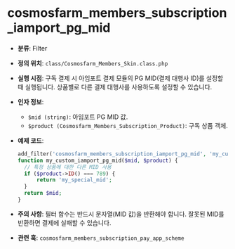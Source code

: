 # cosmosfarm_members_subscription_iamport_pg_mid

- **분류**: Filter
- **정의 위치**: `class/Cosmosfarm_Members_Skin.class.php`
- **실행 시점**: 구독 결제 시 아임포트 결제 모듈의 PG MID(결제 대행사 ID)를 설정할 때 실행됩니다. 상품별로 다른 결제 대행사를 사용하도록 설정할 수 있습니다.
- **인자 정보**:
  - `$mid (string)`: 아임포트 PG MID 값.
  - `$product (Cosmosfarm_Members_Subscription_Product)`: 구독 상품 객체.
- **예제 코드**:

  ```php
  add_filter('cosmosfarm_members_subscription_iamport_pg_mid', 'my_custom_iamport_pg_mid', 10, 2);
  function my_custom_iamport_pg_mid($mid, $product) {
    // 특정 상품에 대한 다른 MID 사용
    if ($product->ID() === 789) {
        return 'my_special_mid';
    }
    return $mid;
  }
  ```

- **주의 사항**: 필터 함수는 반드시 문자열(MID 값)을 반환해야 합니다. 잘못된 MID를 반환하면 결제에 실패할 수 있습니다.
- **관련 훅**: `cosmosfarm_members_subscription_pay_app_scheme`
